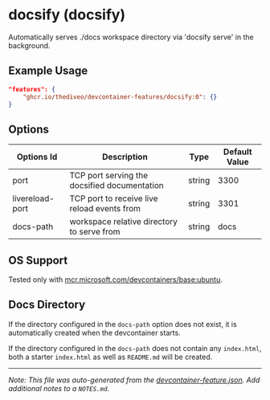 
# docsify (docsify)

Automatically serves ./docs workspace directory via 'docsify serve' in the background.

## Example Usage

```json
"features": {
    "ghcr.io/thediveo/devcontainer-features/docsify:0": {}
}
```

## Options

| Options Id | Description | Type | Default Value |
|-----|-----|-----|-----|
| port | TCP port serving the docsified documentation | string | 3300 |
| livereload-port | TCP port to receive live reload events from | string | 3301 |
| docs-path | workspace relative directory to serve from | string | docs |

## OS Support

Tested only with
[mcr.microsoft.com/devcontainers/base:ubuntu](https://mcr.microsoft.com/en-us/artifact/mar/devcontainers/base/about#about:_ubuntu).

## Docs Directory

If the directory configured in the `docs-path` option does not exist, it is
automatically created when the devcontainer starts.

If the directory configured in the `docs-path` does not contain any
`index.html`, both a starter `index.html` as well as `README.md` will be
created.


---

_Note: This file was auto-generated from the [devcontainer-feature.json](https://github.com/thediveo/devcontainer-features/blob/main/src/docsify/devcontainer-feature.json).  Add additional notes to a `NOTES.md`._

